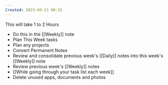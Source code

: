 ```yaml
---
Created: 2023-09-21 00:31
---
```

This will take 1 to 2 Hours
- Do this in the [[Weekly]] note
- Plan This Week tasks
- Plan any projects
- Convert Permanent Notes
- Review and consolidate previous week's [[Daily]] notes into this week's [[Weekly]] note
- Review previous week's [[Weekly]] notes
- [[While going through your task list each week]]
- Delete unused apps, documents and photos
